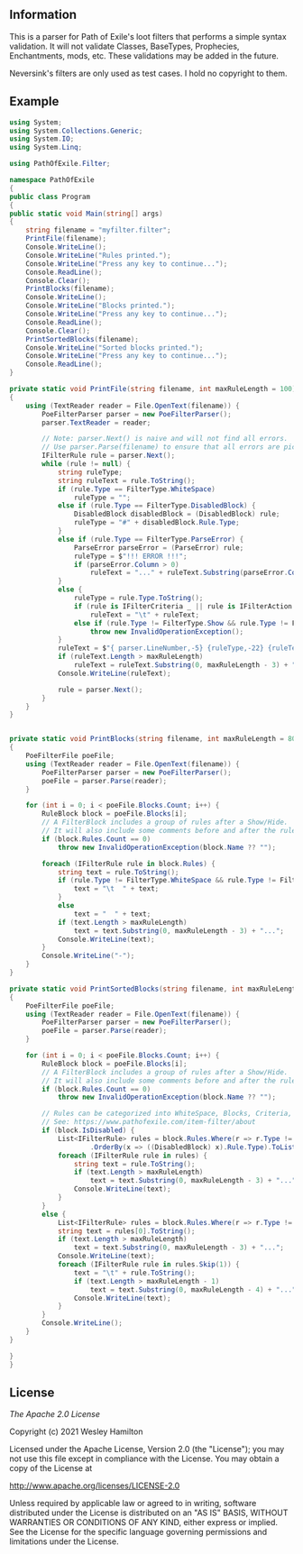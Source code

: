 ## Information

This is a parser for Path of Exile's loot filters that performs a simple syntax validation. It will not validate Classes, BaseTypes, Prophecies, Enchantments, mods, etc. These validations may be added in the future.

Neversink's filters are only used as test cases. I hold no copyright to them.

## Example

```csharp
using System;
using System.Collections.Generic;
using System.IO;
using System.Linq;

using PathOfExile.Filter;

namespace PathOfExile
{
public class Program
{
public static void Main(string[] args)
{
	string filename = "myfilter.filter";
	PrintFile(filename);
	Console.WriteLine();
	Console.WriteLine("Rules printed.");
	Console.WriteLine("Press any key to continue...");			
	Console.ReadLine();
	Console.Clear();
	PrintBlocks(filename);
	Console.WriteLine();
	Console.WriteLine("Blocks printed.");
	Console.WriteLine("Press any key to continue...");
	Console.ReadLine();
	Console.Clear();
	PrintSortedBlocks(filename);
	Console.WriteLine("Sorted blocks printed.");
	Console.WriteLine("Press any key to continue...");
	Console.ReadLine();
}

private static void PrintFile(string filename, int maxRuleLength = 100)
{
	using (TextReader reader = File.OpenText(filename)) {
		PoeFilterParser parser = new PoeFilterParser();
		parser.TextReader = reader;

		// Note: parser.Next() is naive and will not find all errors.
		// Use parser.Parse(filename) to ensure that all errors are picked up.
		IFilterRule rule = parser.Next();
		while (rule != null) {
			string ruleType;
			string ruleText = rule.ToString();
			if (rule.Type == FilterType.WhiteSpace)
				ruleType = "";
			else if (rule.Type == FilterType.DisabledBlock) {
				DisabledBlock disabledBlock = (DisabledBlock) rule;
				ruleType = "#" + disabledBlock.Rule.Type;
			}
			else if (rule.Type == FilterType.ParseError) {
				ParseError parseError = (ParseError) rule;
				ruleType = $"!!! ERROR !!!";
				if (parseError.Column > 0)
					ruleText = "..." + ruleText.Substring(parseError.Column);
			}
			else {
				ruleType = rule.Type.ToString();
				if (rule is IFilterCriteria _ || rule is IFilterAction _)
					ruleText = "\t" + ruleText;
				else if (rule.Type != FilterType.Show && rule.Type != FilterType.Hide)
					throw new InvalidOperationException();
			}
			ruleText = $"{ parser.LineNumber,-5} {ruleType,-22} {ruleText}";
			if (ruleText.Length > maxRuleLength)
				ruleText = ruleText.Substring(0, maxRuleLength - 3) + "...";
			Console.WriteLine(ruleText);

			rule = parser.Next();
		}
	}
}


private static void PrintBlocks(string filename, int maxRuleLength = 80)
{
	PoeFilterFile poeFile;
	using (TextReader reader = File.OpenText(filename)) {
		PoeFilterParser parser = new PoeFilterParser();
		poeFile = parser.Parse(reader);
	}

	for (int i = 0; i < poeFile.Blocks.Count; i++) {
		RuleBlock block = poeFile.Blocks[i];
		// A FilterBlock includes a group of rules after a Show/Hide.
		// It will also include some comments before and after the rule
		if (block.Rules.Count == 0)
			throw new InvalidOperationException(block.Name ?? "");

		foreach (IFilterRule rule in block.Rules) {
			string text = rule.ToString();
			if (rule.Type != FilterType.WhiteSpace && rule.Type != FilterType.Show && rule.Type != FilterType.Hide && rule.Type != FilterType.DisabledBlock) {
				text = "\t  " + text;
			}
			else
				text = "  " + text;
			if (text.Length > maxRuleLength)
				text = text.Substring(0, maxRuleLength - 3) + "...";
			Console.WriteLine(text);
		}
		Console.WriteLine("-");
	}
}

private static void PrintSortedBlocks(string filename, int maxRuleLength = 80)
{
	PoeFilterFile poeFile;
	using (TextReader reader = File.OpenText(filename)) {
		PoeFilterParser parser = new PoeFilterParser();
		poeFile = parser.Parse(reader);
	}

	for (int i = 0; i < poeFile.Blocks.Count; i++) {
		RuleBlock block = poeFile.Blocks[i];
		// A FilterBlock includes a group of rules after a Show/Hide.
		// It will also include some comments before and after the rule
		if (block.Rules.Count == 0)
			throw new InvalidOperationException(block.Name ?? "");

		// Rules can be categorized into WhiteSpace, Blocks, Criteria, Actions, and Errors
		// See: https://www.pathofexile.com/item-filter/about
		if (block.IsDisabled) {
			List<IFilterRule> rules = block.Rules.Where(r => r.Type != FilterType.WhiteSpace && ((DisabledBlock) r).Rule.Type != FilterType.WhiteSpace)
					.OrderBy(x => ((DisabledBlock) x).Rule.Type).ToList();
			foreach (IFilterRule rule in rules) {
				string text = rule.ToString();
				if (text.Length > maxRuleLength)
					text = text.Substring(0, maxRuleLength - 3) + "...";
				Console.WriteLine(text);
			}
		}
		else {
			List<IFilterRule> rules = block.Rules.Where(r => r.Type != FilterType.WhiteSpace).OrderBy(x => x.Type).ToList();
			string text = rules[0].ToString();
			if (text.Length > maxRuleLength)
				text = text.Substring(0, maxRuleLength - 3) + "...";
			Console.WriteLine(text);
			foreach (IFilterRule rule in rules.Skip(1)) {
				text = "\t" + rule.ToString();
				if (text.Length > maxRuleLength - 1)
					text = text.Substring(0, maxRuleLength - 4) + "...";
				Console.WriteLine(text);
			}
		}
		Console.WriteLine();
	}
}

}
}


```

## License

*The Apache 2.0 License*

Copyright (c) 2021 Wesley Hamilton
 
Licensed under the Apache License, Version 2.0 (the "License"); you may not use this file except in compliance with the License. You may obtain a copy of the License at 

http://www.apache.org/licenses/LICENSE-2.0 

Unless required by applicable law or agreed to in writing, software distributed under the License is distributed on an "AS IS" BASIS, WITHOUT WARRANTIES OR CONDITIONS OF ANY KIND, either express or implied. See the License for the specific language governing permissions and limitations under the License.